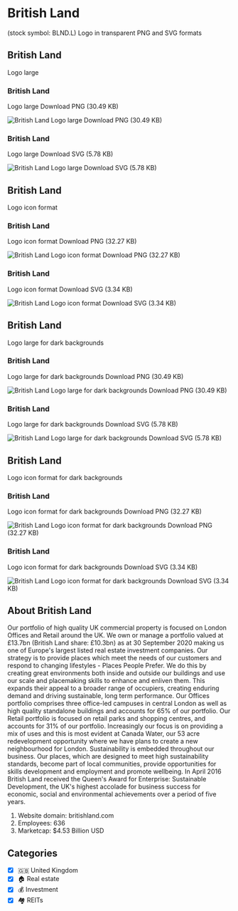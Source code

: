 # British Land
 (stock symbol: BLND.L) Logo in transparent PNG and SVG formats

## British Land
 Logo large

### British Land
 Logo large Download PNG (30.49 KB)

![British Land
 Logo large Download PNG (30.49 KB)](/img/orig/BLND.L_BIG-78a860c6.png)

### British Land
 Logo large Download SVG (5.78 KB)

![British Land
 Logo large Download SVG (5.78 KB)](/img/orig/BLND.L_BIG-a705a2ec.svg)

## British Land
 Logo icon format

### British Land
 Logo icon format Download PNG (32.27 KB)

![British Land
 Logo icon format Download PNG (32.27 KB)](/img/orig/BLND.L-a3c649b8.png)

### British Land
 Logo icon format Download SVG (3.34 KB)

![British Land
 Logo icon format Download SVG (3.34 KB)](/img/orig/BLND.L-54567e33.svg)

## British Land
 Logo large for dark backgrounds

### British Land
 Logo large for dark backgrounds Download PNG (30.49 KB)

![British Land
 Logo large for dark backgrounds Download PNG (30.49 KB)](/img/orig/BLND.L_BIG.D-dcd265d1.png)

### British Land
 Logo large for dark backgrounds Download SVG (5.78 KB)

![British Land
 Logo large for dark backgrounds Download SVG (5.78 KB)](/img/orig/BLND.L_BIG.D-8a4871a1.svg)

## British Land
 Logo icon format for dark backgrounds

### British Land
 Logo icon format for dark backgrounds Download PNG (32.27 KB)

![British Land
 Logo icon format for dark backgrounds Download PNG (32.27 KB)](/img/orig/BLND.L.D-1bace2f9.png)

### British Land
 Logo icon format for dark backgrounds Download SVG (3.34 KB)

![British Land
 Logo icon format for dark backgrounds Download SVG (3.34 KB)](/img/orig/BLND.L.D-01626351.svg)

## About British Land


Our portfolio of high quality UK commercial property is focused on London Offices and Retail around the UK. We own or manage a portfolio valued at £13.7bn (British Land share: £10.3bn) as at 30 September 2020 making us one of Europe's largest listed real estate investment companies. Our strategy is to provide places which meet the needs of our customers and respond to changing lifestyles - Places People Prefer. We do this by creating great environments both inside and outside our buildings and use our scale and placemaking skills to enhance and enliven them. This expands their appeal to a broader range of occupiers, creating enduring demand and driving sustainable, long term performance. Our Offices portfolio comprises three office-led campuses in central London as well as high quality standalone buildings and accounts for 65% of our portfolio. Our Retail portfolio is focused on retail parks and shopping centres, and accounts for 31% of our portfolio. Increasingly our focus is on providing a mix of uses and this is most evident at Canada Water, our 53 acre redevelopment opportunity where we have plans to create a new neighbourhood for London. Sustainability is embedded throughout our business. Our places, which are designed to meet high sustainability standards, become part of local communities, provide opportunities for skills development and employment and promote wellbeing. In April 2016 British Land received the Queen's Award for Enterprise: Sustainable Development, the UK's highest accolade for business success for economic, social and environmental achievements over a period of five years.

1. Website domain: britishland.com
2. Employees: 636
3. Marketcap: $4.53 Billion USD


## Categories
- [x] 🇬🇧 United Kingdom
- [x] 🏠 Real estate
- [x] 💰 Investment
- [x] 🏘️ REITs
